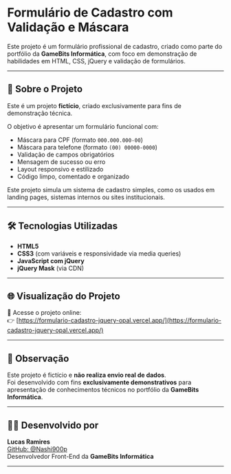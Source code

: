 # Formulário de Cadastro com Validação e Máscara

Este projeto é um formulário profissional de cadastro, criado como parte do portfólio da **GameBits Informática**, com foco em demonstração de habilidades em HTML, CSS, jQuery e validação de formulários.

---

## 🧾 Sobre o Projeto

Este é um projeto **fictício**, criado exclusivamente para fins de demonstração técnica.

O objetivo é apresentar um formulário funcional com:

- Máscara para CPF (formato `000.000.000-00`)
- Máscara para telefone (formato `(00) 00000-0000`)
- Validação de campos obrigatórios
- Mensagem de sucesso ou erro
- Layout responsivo e estilizado
- Código limpo, comentado e organizado

Este projeto simula um sistema de cadastro simples, como os usados em landing pages, sistemas internos ou sites institucionais.

---

## 🛠️ Tecnologias Utilizadas

- **HTML5**  
- **CSS3** (com variáveis e responsividade via media queries)  
- **JavaScript com jQuery**  
- **jQuery Mask** (via CDN)

---

## 🌐 Visualização do Projeto

🔗 Acesse o projeto online:  
👉 [https://formulario-cadastro-jquery-opal.vercel.app/](https://formulario-cadastro-jquery-opal.vercel.app/)

---

## 📌 Observação

Este projeto é fictício e **não realiza envio real de dados**.  
Foi desenvolvido com fins **exclusivamente demonstrativos** para apresentação de conhecimentos técnicos no portfólio da **GameBits Informática**.

---

## 👨‍💻 Desenvolvido por

**Lucas Ramires**  
[GitHub: @Nashi900p](https://github.com/Nashi900p)  
Desenvolvedor Front-End da **GameBits Informática**

---
